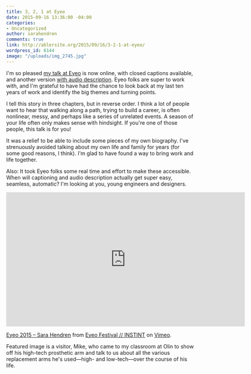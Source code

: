 ```yaml
---
title: 3, 2, 1 at Eyeo
date: 2015-09-16 13:36:00 -04:00
categories:
- Uncategorized
author: sarahendren
comments: true
link: http://ablersite.org/2015/09/16/3-2-1-at-eyeo/
wordpress_id: 6144
image: "/uploads/img_2745.jpg"
---
```


I'm so pleased [my talk at Eyeo](https://vimeo.com/channels/eyeo2015/134764010) is now online, with closed captions available, and another version [with audio description](https://vimeo.com/channels/eyeo2015/138985097). Eyeo folks are super to work with, and I'm grateful to have had the chance to look back at my last ten years of work and identify the big themes and turning points.

I tell this story in three chapters, but in reverse order. I think a lot of people want to hear that walking along a path, trying to build a career, is often nonlinear, messy, and perhaps like a series of unrelated events. A season of your life often only makes sense with hindsight. If you're one of those people, this talk is for you!

It was a relief to be able to include some pieces of my own biography. I've strenuously avoided talking about my own life and family for years (for some good reasons, I think). I'm glad to have found a way to bring work and life together.

Also: It took Eyeo folks some real time and effort to make these accessible. When will captioning and audio description actually get super easy, seamless, automatic? I'm looking at you, young engineers and designers.

<iframe src="https://player.vimeo.com/video/134764010?color=99cd4f" width="640" height="360" frameborder="0" webkitallowfullscreen mozallowfullscreen allowfullscreen></iframe>

[Eyeo 2015 – Sara Hendren](https://vimeo.com/134764010) from [Eyeo Festival // INSTINT](https://vimeo.com/eyeofestival) on [Vimeo](https://vimeo.com).

Featured image is a visitor, Mike, who came to my classroom at Olin to show off his high-tech prosthetic arm and talk to us about all the various replacement arms he's used—high- and low-tech—over the course of his life.
